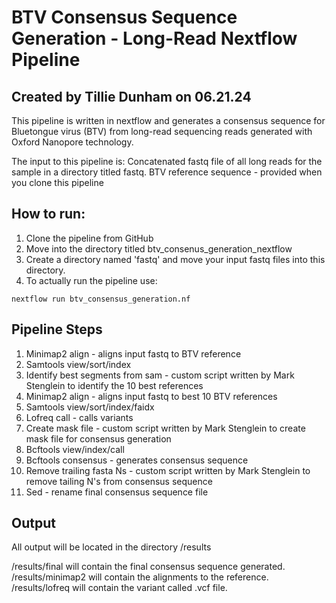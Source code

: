 # BTV Consensus Sequence Generation - Long-Read Nextflow Pipeline 
## Created by Tillie Dunham on 06.21.24

This pipeline is written in nextflow and generates a consensus sequence for Bluetongue virus (BTV) from long-read sequencing reads generated with Oxford Nanopore technology. 

The input to this pipeline is: 
  Concatenated fastq file of all long reads for the sample in a directory titled fastq.
  BTV reference sequence - provided when you clone this pipeline
  
## How to run:
1. Clone the pipeline from GitHub
2. Move into the directory titled btv_consenus_generation_nextflow
3. Create a directory named 'fastq' and move your input fastq files into this directory.
4. To actually run the pipeline use: 
  ```{nextflow}
  nextflow run btv_consensus_generation.nf
  ```

## Pipeline Steps
1. Minimap2 align - aligns input fastq to BTV reference
2. Samtools view/sort/index
3. Identify best segments from sam - custom script written by Mark Stenglein to identify the 10 best references
4. Minimap2 align - aligns input fastq to best 10 BTV references
5. Samtools view/sort/index/faidx
6. Lofreq call - calls variants
7. Create mask file - custom script written by Mark Stenglein to create mask file for consensus generation
8. Bcftools view/index/call
9. Bcftools consensus - generates consensus sequence
10. Remove trailing fasta Ns - custom script written by Mark Stenglein to remove tailing N's from consensus sequence
11. Sed - rename final consensus sequence file

## Output 
All output will be located in the directory /results

/results/final will contain the final consensus sequence generated.
/results/minimap2 will contain the alignments to the reference.
/results/lofreq will contain the variant called .vcf file.

